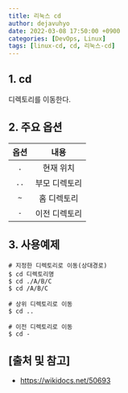 ```yaml
---
title: 리눅스 cd
author: dejavuhyo
date: 2022-03-08 17:50:00 +0900
categories: [DevOps, Linux]
tags: [linux-cd, cd, 리눅스-cd]
---
```


## 1. cd
디렉토리를 이동한다.

## 2. 주요 옵션

| 옵션 | 내용 |
|:-----:|:-----:|
| `.` | 현재 위치 |
| `..` | 부모 디렉토리 |
| `~` | 홈 디렉토리 |
| `-` | 이전 디렉토리 |

## 3. 사용예제

```shell
# 지정한 디렉토리로 이동(상대경로)
$ cd 디렉토리명
$ cd ./A/B/C
$ cd /A/B/C

# 상위 디렉토리로 이동
$ cd ..

# 이전 디렉토리로 이동
$ cd -
```

## [출처 및 참고]
* <https://wikidocs.net/50693>
